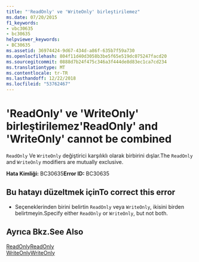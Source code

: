 ```yaml
---
title: "'ReadOnly' ve 'WriteOnly' birleştirilemez"
ms.date: 07/20/2015
f1_keywords:
- vbc30635
- bc30635
helpviewer_keywords:
- BC30635
ms.assetid: 36974424-9d67-434d-a86f-635b7f59a730
ms.openlocfilehash: 804f11d40d3058b3be5f65e519dc075247facd20
ms.sourcegitcommit: 0888d7b24f475c346a3f444de8d83ec1ca7cd234
ms.translationtype: MT
ms.contentlocale: tr-TR
ms.lasthandoff: 12/22/2018
ms.locfileid: "53762467"
---
```

# <a name="readonly-and-writeonly-cannot-be-combined"></a><span data-ttu-id="a0363-102">'ReadOnly' ve 'WriteOnly' birleştirilemez</span><span class="sxs-lookup"><span data-stu-id="a0363-102">'ReadOnly' and 'WriteOnly' cannot be combined</span></span>
<span data-ttu-id="a0363-103">`ReadOnly` Ve `WriteOnly` değiştirici karşılıklı olarak birbirini dışlar.</span><span class="sxs-lookup"><span data-stu-id="a0363-103">The `ReadOnly` and `WriteOnly` modifiers are mutually exclusive.</span></span>  
  
 <span data-ttu-id="a0363-104">**Hata Kimliği:** BC30635</span><span class="sxs-lookup"><span data-stu-id="a0363-104">**Error ID:** BC30635</span></span>  
  
## <a name="to-correct-this-error"></a><span data-ttu-id="a0363-105">Bu hatayı düzeltmek için</span><span class="sxs-lookup"><span data-stu-id="a0363-105">To correct this error</span></span>  
  
-   <span data-ttu-id="a0363-106">Seçeneklerinden birini belirtin `ReadOnly` veya `WriteOnly`, ikisini birden belirtmeyin.</span><span class="sxs-lookup"><span data-stu-id="a0363-106">Specify either `ReadOnly` or `WriteOnly`, but not both.</span></span>  
  
## <a name="see-also"></a><span data-ttu-id="a0363-107">Ayrıca Bkz.</span><span class="sxs-lookup"><span data-stu-id="a0363-107">See Also</span></span>  
 [<span data-ttu-id="a0363-108">ReadOnly</span><span class="sxs-lookup"><span data-stu-id="a0363-108">ReadOnly</span></span>](../../visual-basic/language-reference/modifiers/readonly.md)  
 [<span data-ttu-id="a0363-109">WriteOnly</span><span class="sxs-lookup"><span data-stu-id="a0363-109">WriteOnly</span></span>](../../visual-basic/language-reference/modifiers/writeonly.md)
